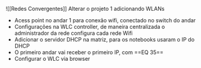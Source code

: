 ![[Redes Convergentes]]
Alterar o projeto 1 adicionando WLANs
- Acess point no andar 1 para conexão wifi, conectado no switch do andar
- Configurações na WLC controller, de maneira centralizada o administrador da rede configura cada rede Wifi
- Adicionar o servidor DHCP na matriz, para os notebooks usaram o IP do DHCP
-  O primeiro andar vai receber o primeiro IP, com ==EQ 35==
- Configurar o WLC via browser 